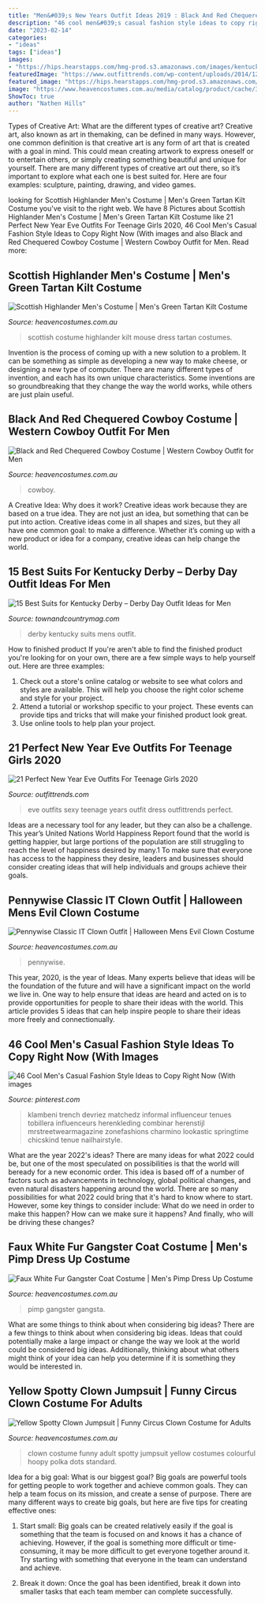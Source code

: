 ```yaml
---
title: "Men&#039;s New Years Outfit Ideas 2019 : Black And Red Chequered Cowboy Costume"
description: "46 cool men&#039;s casual fashion style ideas to copy right now (with images"
date: "2023-02-14"
categories:
- "ideas"
tags: ["ideas"]
images:
- "https://hips.hearstapps.com/hmg-prod.s3.amazonaws.com/images/kentuckyderbymensuits-comp-1553093717.jpg?crop=1.00xw:1.00xh;0,0&amp;resize=1200:*"
featuredImage: "https://www.outfittrends.com/wp-content/uploads/2014/12/New-Years-Eve-Party-Outfits.jpg"
featured_image: "https://hips.hearstapps.com/hmg-prod.s3.amazonaws.com/images/kentuckyderbymensuits-comp-1553093717.jpg?crop=1.00xw:1.00xh;0,0&amp;resize=1200:*"
image: "https://www.heavencostumes.com.au/media/catalog/product/cache/3ca7c4de79fd9294a778cbfdebc9dde4/s/m/smf-24376-classic-horror-clown-men-s-it-halloween-movie-character-costume-1200.jpg"
ShowToc: true
author: "Nathen Hills"
---
```



Types of Creative Art: What are the different types of creative art?
Creative art, also known as art in themaking, can be defined in many ways. However, one common definition is that creative art is any form of art that is created with a goal in mind. This could mean creating artwork to express oneself or to entertain others, or simply creating something beautiful and unique for yourself. There are many different types of creative art out there, so it’s important to explore what each one is best suited for. Here are four examples: sculpture, painting, drawing, and video games.

	

		
looking for Scottish Highlander Men&#039;s Costume | Men&#039;s Green Tartan Kilt Costume you've visit to the right web. We have 8 Pictures about Scottish Highlander Men&#039;s Costume | Men&#039;s Green Tartan Kilt Costume like 21 Perfect New Year Eve Outfits For Teenage Girls 2020, 46 Cool Men&#039;s Casual Fashion Style Ideas to Copy Right Now (With images and also Black and Red Chequered Cowboy Costume | Western Cowboy Outfit for Men. Read more:
		
    
## Scottish Highlander Men&#039;s Costume | Men&#039;s Green Tartan Kilt Costume

<img loading=lazy src="https://www.heavencostumes.com.au/media/catalog/product/cache/87e1f69bc93e13dd75c69321dae7010a/m/o/mor-ff601204-green-scottish-highlander-mens-international-fancy-dress-costume.jpg-1500.jpg" onerror="this.onerror=null;this.src='https://tse4.mm.bing.net/th?id=OIP.fk5uNjRjtuHlx32ampUh1AHaJ4&amp;pid=15.1';" alt="Scottish Highlander Men&#039;s Costume | Men&#039;s Green Tartan Kilt Costume">

_Source: heavencostumes.com.au_

>scottish costume highlander kilt mouse dress tartan costumes. 

	

Invention is the process of coming up with a new solution to a problem. It can be something as simple as developing a new way to make cheese, or designing a new type of computer. There are many different types of invention, and each has its own unique characteristics. Some inventions are so groundbreaking that they change the way the world works, while others are just plain useful.

    
## Black And Red Chequered Cowboy Costume | Western Cowboy Outfit For Men

<img loading=lazy src="https://www.heavencostumes.com.au/media/catalog/product/cache/3ca7c4de79fd9294a778cbfdebc9dde4/c/u/cut-kar-2008-wild-west-cowboy-men-s-village-people-costume-1200.jpg" onerror="this.onerror=null;this.src='https://tse3.mm.bing.net/th?id=OIP.cxuD9Kp55lgfyz2w1TJX3AHaLm&amp;pid=15.1';" alt="Black and Red Chequered Cowboy Costume | Western Cowboy Outfit for Men">

_Source: heavencostumes.com.au_

>cowboy. 

	

A Creative Idea: Why does it work?
Creative ideas work because they are based on a true idea. They are not just an idea, but something that can be put into action. Creative ideas come in all shapes and sizes, but they all have one common goal: to make a difference. Whether it’s coming up with a new product or idea for a company, creative ideas can help change the world.

    
## 15 Best Suits For Kentucky Derby – Derby Day Outfit Ideas For Men

<img loading=lazy src="https://hips.hearstapps.com/hmg-prod.s3.amazonaws.com/images/kentuckyderbymensuits-comp-1553093717.jpg?crop=1.00xw:1.00xh;0,0&amp;resize=1200:*" onerror="this.onerror=null;this.src='https://tse4.mm.bing.net/th?id=OIP.d1VpsWSsVSZ6o_zm7ZDQXgHaDt&amp;pid=15.1';" alt="15 Best Suits for Kentucky Derby – Derby Day Outfit Ideas for Men">

_Source: townandcountrymag.com_

>derby kentucky suits mens outfit. 

	

How to finished product
If you're aren't able to find the finished product you're looking for on your own, there are a few simple ways to help yourself out. Here are three examples: 
1. Check out a store's online catalog or website to see what colors and styles are available. This will help you choose the right color scheme and style for your project.
2. Attend a tutorial or workshop specific to your project. These events can provide tips and tricks that will make your finished product look great.
3. Use online tools to help plan your project.

    
## 21 Perfect New Year Eve Outfits For Teenage Girls 2020

<img loading=lazy src="https://www.outfittrends.com/wp-content/uploads/2014/12/New-Years-Eve-Party-Outfits.jpg" onerror="this.onerror=null;this.src='https://tse2.mm.bing.net/th?id=OIP.hb8wtw3aVnk6uA7yDaZx4gAAAA&amp;pid=15.1';" alt="21 Perfect New Year Eve Outfits For Teenage Girls 2020">

_Source: outfittrends.com_

>eve outfits sexy teenage years outfit dress outfittrends perfect. 

	

Ideas are a necessary tool for any leader, but they can also be a challenge. This year’s United Nations World Happiness Report found that the world is getting happier, but large portions of the population are still struggling to reach the level of happiness desired by many.1 To make sure that everyone has access to the happiness they desire, leaders and businesses should consider creating ideas that will help individuals and groups achieve their goals.

    
## Pennywise Classic IT Clown Outfit | Halloween Mens Evil Clown Costume

<img loading=lazy src="https://www.heavencostumes.com.au/media/catalog/product/cache/3ca7c4de79fd9294a778cbfdebc9dde4/s/m/smf-24376-classic-horror-clown-men-s-it-halloween-movie-character-costume-1200.jpg" onerror="this.onerror=null;this.src='https://tse1.mm.bing.net/th?id=OIP.jxfeFsLE6IBEsAkc9XXapQHaMG&amp;pid=15.1';" alt="Pennywise Classic IT Clown Outfit | Halloween Mens Evil Clown Costume">

_Source: heavencostumes.com.au_

>pennywise. 

	

This year, 2020, is the year of Ideas. Many experts believe that ideas will be the foundation of the future and will have a significant impact on the world we live in. One way to help ensure that ideas are heard and acted on is to provide opportunities for people to share their ideas with the world. This article provides 5 ideas that can help inspire people to share their ideas more freely and connectionually.

    
## 46 Cool Men&#039;s Casual Fashion Style Ideas To Copy Right Now (With Images

<img loading=lazy src="https://i.pinimg.com/736x/67/b4/94/67b494bd04aa02b7e2f58cce0b3b2659.jpg" onerror="this.onerror=null;this.src='https://tse2.mm.bing.net/th?id=OIP.bAmSZh_2tUAFJDa--VoxQgHaNK&amp;pid=15.1';" alt="46 Cool Men&#039;s Casual Fashion Style Ideas to Copy Right Now (With images">

_Source: pinterest.com_

>klambeni trench devriez matchedz informal influenceur tenues tobillera influenceurs herenkleding combinar herenstijl mrstreetwearmagazine zonefashions charmino lookastic springtime chicskind tenue nailhairstyle. 

	

What are the year 2022's ideas?
There are many ideas for what 2022 could be, but one of the most speculated on possibilities is that the world will beready for a new economic order. This idea is based off of a number of factors such as advancements in technology, global political changes, and even natural disasters happening around the world. There are so many possibilities for what 2022 could bring that it's hard to know where to start. However, some key things to consider include: What do we need in order to make this happen? How can we make sure it happens? And finally, who will be driving these changes?

    
## Faux White Fur Gangster Coat Costume | Men&#039;s Pimp Dress Up Costume

<img loading=lazy src="https://www.heavencostumes.com.au/media/catalog/product/cache/3ca7c4de79fd9294a778cbfdebc9dde4/s/m/smf-38135-men-s-1970-s-white-fluffy-pimp-coat-with-leopard-trim-trousers-and-hat-fancy-dress-costume-front-1500.jpg" onerror="this.onerror=null;this.src='https://tse2.mm.bing.net/th?id=OIP.emqT6emI279gKdDO8Nda2QHaOT&amp;pid=15.1';" alt="Faux White Fur Gangster Coat Costume | Men&#039;s Pimp Dress Up Costume">

_Source: heavencostumes.com.au_

>pimp gangster gangsta. 

	

What are some things to think about when considering big ideas?
There are a few things to think about when considering big ideas. Ideas that could potentially make a large impact or change the way we look at the world could be considered big ideas. Additionally, thinking about what others might think of your idea can help you determine if it is something they would be interested in.

    
## Yellow Spotty Clown Jumpsuit | Funny Circus Clown Costume For Adults

<img loading=lazy src="https://www.heavencostumes.com.au/media/catalog/product/cache/3ca7c4de79fd9294a778cbfdebc9dde4/f/n/fn-76425-colourful-yellow-spotty-clown-adult_s-fancy-dress-costume-1200.jpg" onerror="this.onerror=null;this.src='https://tse3.mm.bing.net/th?id=OIP.U4RSt1qS-pRFGEPXv2F3DgHaKA&amp;pid=15.1';" alt="Yellow Spotty Clown Jumpsuit | Funny Circus Clown Costume for Adults">

_Source: heavencostumes.com.au_

>clown costume funny adult spotty jumpsuit yellow costumes colourful hoopy polka dots standard. 

	

Idea for a big goal: What is our biggest goal?
Big goals are powerful tools for getting people to work together and achieve common goals. They can help a team focus on its mission, and create a sense of purpose. 
There are many different ways to create big goals, but here are five tips for creating effective ones: 

1. Start small: Big goals can be created relatively easily if the goal is something that the team is focused on and knows it has a chance of achieving. However, if the goal is something more difficult or time-consuming, it may be more difficult to get everyone together around it. Try starting with something that everyone in the team can understand and achieve. 

2. Break it down: Once the goal has been identified, break it down into smaller tasks that each team member can complete successfully.

